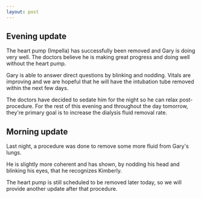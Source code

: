 ```yaml
---
layout: post
---
```


## Evening update

The heart pump (Impella) has successfully been removed and Gary is doing very well. The doctors believe he is making great progress and doing well without the heart pump.

Gary is able to answer direct questions by blinking and nodding. Vitals are improving and we are hopeful that he will have the intubation tube removed within the next few days.

The doctors have decided to sedate him for the night so he can relax post-procedure. For the rest of this evening and throughout the day tomorrow, they're primary goal is to increase the dialysis fluid removal rate.

## Morning update

Last night, a procedure was done to remove some more fluid from Gary's lungs.

He is slightly more coherent and has shown, by nodding his head and blinking his eyes, that he recognizes Kimberly.

The heart pump is still scheduled to be removed later today, so we will provide another update after that procedure.
